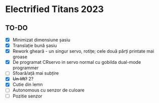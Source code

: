 # Electrified Titans 2023

## TO-DO

 - [x] Minimizat dimensiune șasiu
 - [x] Translație bună șasiu
 - [x] Rework gheară - un singur servo, rotițe; cele două părți printate mai groase
 - [x] De programat CRservo in servo normal cu gobilda dual-mode programmer
 - [ ] Sfoară/ață mai subțire
 - [x] ~~Un lift?~~ 2?
 - [x] Cutie din lemn
 - [ ] Autonomous cu senzor de culoare
 - [ ] Pozitie senzor

